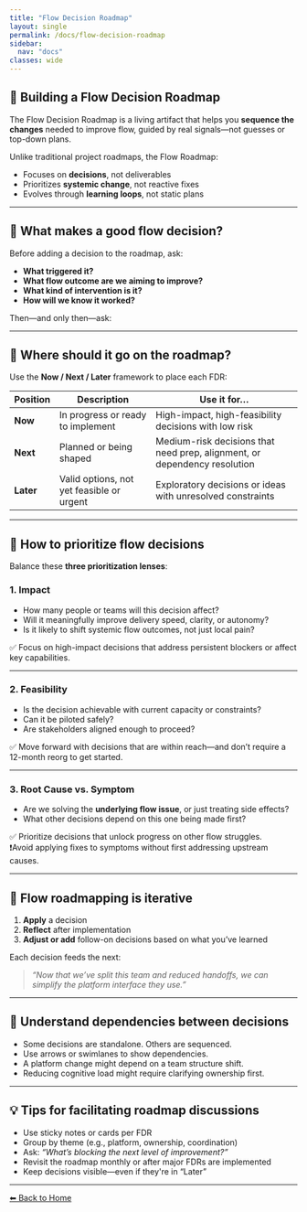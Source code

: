 ```yaml
--- 
title: "Flow Decision Roadmap"
layout: single
permalink: /docs/flow-decision-roadmap
sidebar:
  nav: "docs"
classes: wide
---
```


## 📍 Building a Flow Decision Roadmap

The Flow Decision Roadmap is a living artifact that helps you **sequence the changes** needed to improve flow, guided by real signals—not guesses or top-down plans.

Unlike traditional project roadmaps, the Flow Roadmap:

- Focuses on **decisions**, not deliverables  
- Prioritizes **systemic change**, not reactive fixes  
- Evolves through **learning loops**, not static plans

---

## 🧩 What makes a good flow decision?

Before adding a decision to the roadmap, ask:

- **What triggered it?**  
- **What flow outcome are we aiming to improve?**  
- **What kind of intervention is it?**  
- **How will we know it worked?**  

Then—and only then—ask:

---

## 📌 Where should it go on the roadmap?

Use the **Now / Next / Later** framework to place each FDR:

| Position | Description | Use it for… |
|----------|-------------|-------------|
| **Now** | In progress or ready to implement | High-impact, high-feasibility decisions with low risk |
| **Next** | Planned or being shaped | Medium-risk decisions that need prep, alignment, or dependency resolution |
| **Later** | Valid options, not yet feasible or urgent | Exploratory decisions or ideas with unresolved constraints |

---

## 🧭 How to prioritize flow decisions

Balance these **three prioritization lenses**:

### 1. Impact

- How many people or teams will this decision affect?  
- Will it meaningfully improve delivery speed, clarity, or autonomy?  
- Is it likely to shift systemic flow outcomes, not just local pain?

✅ Focus on high-impact decisions that address persistent blockers or affect key capabilities.

---

### 2. Feasibility

- Is the decision achievable with current capacity or constraints?  
- Can it be piloted safely?  
- Are stakeholders aligned enough to proceed?

✅ Move forward with decisions that are within reach—and don’t require a 12-month reorg to get started.

---

### 3. Root Cause vs. Symptom

- Are we solving the **underlying flow issue**, or just treating side effects?  
- What other decisions depend on this one being made first?

✅ Prioritize decisions that unlock progress on other flow struggles.  
❗Avoid applying fixes to symptoms without first addressing upstream causes.

---

## 🔄 Flow roadmapping is iterative

1. **Apply** a decision  
2. **Reflect** after implementation  
3. **Adjust or add** follow-on decisions based on what you’ve learned

Each decision feeds the next:

> _“Now that we’ve split this team and reduced handoffs, we can simplify the platform interface they use.”_

---

## 🔗 Understand dependencies between decisions

- Some decisions are standalone. Others are sequenced.  
- Use arrows or swimlanes to show dependencies.  
- A platform change might depend on a team structure shift.  
- Reducing cognitive load might require clarifying ownership first.

---

## 💡 Tips for facilitating roadmap discussions

- Use sticky notes or cards per FDR  
- Group by theme (e.g., platform, ownership, coordination)  
- Ask: _“What’s blocking the next level of improvement?”_  
- Revisit the roadmap monthly or after major FDRs are implemented  
- Keep decisions visible—even if they're in “Later”

---

[⬅ Back to Home](/)
